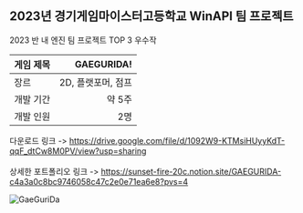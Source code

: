 ## 2023년 경기게임마이스터고등학교 WinAPI 팀 프로젝트
2023 반 내 엔진 팀 프로젝트 TOP 3 우수작 <br>

| 게임 제목  | GAEGURIDA! |
| ------------- | -------------: |
| 장르  | 2D, 플랫포머, 점프  |
| 개발 기간  | 약 5주  |
| 개발 인원  | 2명  |

다운로드 링크 -> https://drive.google.com/file/d/1092W9-KTMsiHUyyKdT-qqF_dtCw8M0PV/view?usp=sharing  
<br>
상세한 포트폴리오 링크 -> https://sunset-fire-20c.notion.site/GAEGURIDA-c4a3a0c8bc9746058c47c2e0e71ea6e8?pvs=4

![GaeGuriDa](https://github.com/Gusdnd01/ProjectJS/assets/98932107/3939a08b-1492-423e-b31a-d9d98ce8a9cb)
